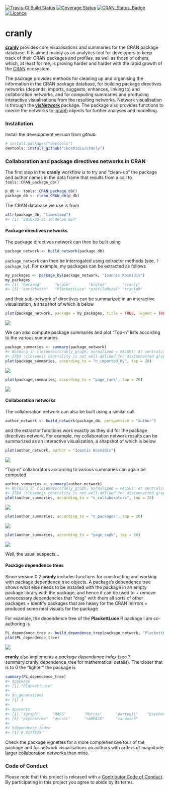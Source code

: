 <!-- README.md is generated from README.Rmd. Please edit that file -->
[![Travis-CI Build
Status](https://travis-ci.org/ikosmidis/cranly.svg?branch=master)](https://travis-ci.org/ikosmidis/cranly)
[![Coverage
Status](https://img.shields.io/codecov/c/github/ikosmidis/cranly/master.svg)](https://codecov.io/github/ikosmidis/cranly?branch=master)
[![CRAN\_Status\_Badge](https://www.r-pkg.org/badges/version/cranly)](https://cran.r-project.org/package=cranly)
[![Licence](https://img.shields.io/badge/licence-GPL--3-blue.svg)](https://www.gnu.org/licenses/gpl-3.0.en.html)

cranly
======

[**cranly**](https://github.com/ikosmidis/cranly) provides core
visualisations and summaries for the CRAN package database. It is aimed
mainly as an analytics tool for developers to keep track of their CRAN
packages and profiles, as well as those of others, which, at least for
me, is proving harder and harder with the rapid growth of the
[CRAN](https://cran.r-project.org) ecosystem.

The package provides methods for cleaning up and organising the
information in the CRAN package database, for building package
directives networks (depends, imports, suggests, enhances, linking to)
and collaboration networks, and for computing summaries and producing
interactive visualisations from the resulting networks. Network
visualisation is through the
[**visNetwork**](https://CRAN.R-project.org/package=visNetwork) package.
The package also provides functions to coerce the networks to
[igraph](https://CRAN.R-project.org/package=igraph) objects for further
analyses and modelling.

### Installation

Install the development version from github:

``` r
# install.packages("devtools")
devtools::install_github("ikosmidis/cranly")
```

### Collaboration and package directives networks in CRAN

The first step in the **cranly** workflow is to try and “clean-up” the
package and author names in the data frame that results from a call to
`tools::CRAN_package_db()`

``` r
p_db <- tools::CRAN_package_db()
package_db <- clean_CRAN_db(p_db)
```

The CRAN database we use is from

``` r
attr(package_db, "timestamp")
#> [1] "2018-05-21 10:06:58 BST"
```

#### Package directives networks

The package directives network can then be built using

``` r
package_network <- build_network(package_db)
```

`package_network` can then be interrogated using extractor methods (see,
`?package_by`). For example, my packages can be extracted as follows

``` r
my_packages <- package_by(package_network, "Ioannis Kosmidis")
my_packages
#> [1] "betareg"      "brglm"        "brglm2"       "cranly"      
#> [5] "enrichwith"   "PlackettLuce" "profileModel" "trackeR"
```

and their sub-network of directives can be summarized in an interactive
visualization, a shapshot of which is below

``` r
plot(package_network, package = my_packages, title = TRUE, legend = TRUE)
```

![](README_files/README-unnamed-chunk-6-1.png)

We can also compute package summaries and plot “Top-n” lists according
to the various summaries

``` r
package_summaries <- summary(package_network)
#> Warning in closeness(cranly_graph, normalized = FALSE): At centrality.c:
#> 2784 :closeness centrality is not well-defined for disconnected graphs
plot(package_summaries, according_to = "n_imported_by", top = 20)
```

![](README_files/README-unnamed-chunk-7-1.png)

``` r
plot(package_summaries, according_to = "page_rank", top = 20)
```

![](README_files/README-unnamed-chunk-7-2.png)

#### Collaboration networks

The collaboration network can also be built using a similar call

``` r
author_network <- build_network(package_db, perspective = "author")
```

and the extractor functions work exactly as they did for the package
directives network. For example, my collaboration network results can be
summarized as an interactive visualization, a shapshot of which is below

``` r
plot(author_network, author = "Ioannis Kosmidis")
```

![](README_files/README-unnamed-chunk-9-1.png)

“Top-n” collaborators according to various summaries can again be
computed

``` r
author_summaries <- summary(author_network)
#> Warning in closeness(cranly_graph, normalized = FALSE): At centrality.c:
#> 2784 :closeness centrality is not well-defined for disconnected graphs
plot(author_summaries, according_to = "n_collaborators", top = 20)
```

![](README_files/README-unnamed-chunk-10-1.png)

``` r
plot(author_summaries, according_to = "n_packages", top = 20)
```

![](README_files/README-unnamed-chunk-10-2.png)

``` r
plot(author_summaries, according_to = "page_rank", top = 20)
```

![](README_files/README-unnamed-chunk-10-3.png)

Well, the usual suspects…

#### Package dependence trees

Since version 0.2 **cranly** includes functions for constructing and
working with package dependence tree objects. A package’s dependence
tree shows what else needs to be installed with the package in an empty
package library with the package, and hence it can be used to + remove
unnecessary dependencies that “drag” with them all sorts of other
packages + identify packages that are heavy for the CRAN mirrors +
produced some neat visuals for the package

For example, the dependence tree of the **PlackettLuce** R package I am
co-authoring is

``` r
PL_dependence_tree <- build_dependence_tree(package_network, "PlackettLuce")
plot(PL_dependence_tree)
```

![](README_files/README-unnamed-chunk-11-1.png)

**cranly** also implements a *package dependence index* (see
?summary.cranly\_dependence\_tree for mathematical details). The closer
that is to 0 the “lighter” the package is

``` r
summary(PL_dependence_tree)
#> $package
#> [1] "PlackettLuce"
#> 
#> $n_generations
#> [1] 3
#> 
#> $parents
#> [1] "igraph"      "MASS"        "Matrix"      "partykit"    "psychotools"
#> [6] "psychotree"  "qvcalc"      "rARPACK"     "sandwich"   
#> 
#> $dependence_index
#> [1] 0.4177529
```

Check the package vignettes for a more comprehensive tour of the package
and for network visualisations on authors with orders of magnitude
larger collaboration networks than mine.

### Code of Conduct

Please note that this project is released with a [Contributor Code of
Conduct](CONDUCT.md). By participating in this project you agree to
abide by its terms.
